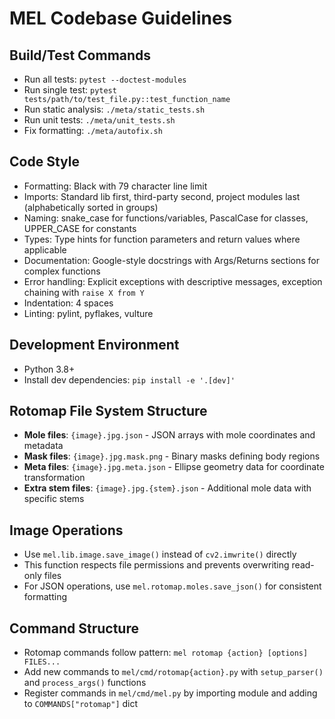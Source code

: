 # MEL Codebase Guidelines

## Build/Test Commands
- Run all tests: `pytest --doctest-modules`
- Run single test: `pytest tests/path/to/test_file.py::test_function_name`
- Run static analysis: `./meta/static_tests.sh`
- Run unit tests: `./meta/unit_tests.sh`
- Fix formatting: `./meta/autofix.sh`

## Code Style
- Formatting: Black with 79 character line limit
- Imports: Standard lib first, third-party second, project modules last (alphabetically sorted in groups)
- Naming: snake_case for functions/variables, PascalCase for classes, UPPER_CASE for constants
- Types: Type hints for function parameters and return values where applicable
- Documentation: Google-style docstrings with Args/Returns sections for complex functions
- Error handling: Explicit exceptions with descriptive messages, exception chaining with `raise X from Y`
- Indentation: 4 spaces
- Linting: pylint, pyflakes, vulture

## Development Environment
- Python 3.8+
- Install dev dependencies: `pip install -e '.[dev]'`

## Rotomap File System Structure
- **Mole files**: `{image}.jpg.json` - JSON arrays with mole coordinates and metadata
- **Mask files**: `{image}.jpg.mask.png` - Binary masks defining body regions
- **Meta files**: `{image}.jpg.meta.json` - Ellipse geometry data for coordinate transformation
- **Extra stem files**: `{image}.jpg.{stem}.json` - Additional mole data with specific stems

## Image Operations
- Use `mel.lib.image.save_image()` instead of `cv2.imwrite()` directly
- This function respects file permissions and prevents overwriting read-only files
- For JSON operations, use `mel.rotomap.moles.save_json()` for consistent formatting

## Command Structure
- Rotomap commands follow pattern: `mel rotomap {action} [options] FILES...`
- Add new commands to `mel/cmd/rotomap{action}.py` with `setup_parser()` and `process_args()` functions
- Register commands in `mel/cmd/mel.py` by importing module and adding to `COMMANDS["rotomap"]` dict